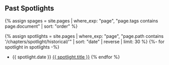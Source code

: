 ## Past Spotlights

{% assign spages = site.pages | where_exp: "page", "page.tags contains page.document" | sort: "order" %}

{% assign spotlights = site.pages | where_exp: "page", "page.path contains '/chapters/spotlight/historical/'" | sort: "date" | reverse | limit: 30 %}
{%- for spotlight in spotlights -%}
* {{ spotlight.date }} [{{ spotlight.title }}]( {{spotlight.url}} )
{% endfor %} 
